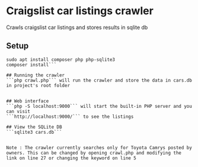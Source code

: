 # Craigslist car listings crawler

Crawls craigslist car listings and stores results in sqlite db

## Setup

```
sudo apt install composer php php-sqlite3
composer install```

## Running the crawler
```php crawl.php``` will run the crawler and store the data in cars.db in project's root folder


## Web interface
```php -S localhost:9000``` will start the built-in PHP server and you can visit 
```http://localhost:9000/``` to see the listings

## View the SQLite DB
```sqlite3 cars.db```


Note : The crawler currently searches only for Toyota Camrys posted by owners. This can be changed by opening crawl.php and modifying the link on line 27 or changing the keyword on line 5
